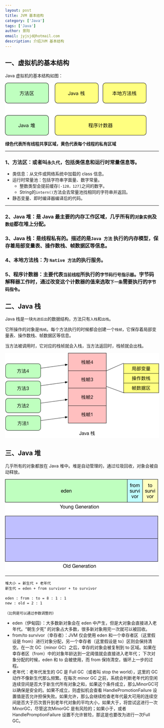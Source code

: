 ```yaml
---
layout: post
title: JVM 基本结构
category: ['Java']
tags: ['Java']
author: 景阳
email: jyjsjd@hotmail.com
description: 介绍JVM 基本结构
---
```


## 一、虚拟机的基本结构
Java 虚拟机的基本结构如图：

![jvm.png](/assets/img/jvm.png)

**绿色代表所有线程共享区域，黄色代表每个线程的私有区域**

-------

### 1、方法区：或者叫`永久代`，包括类信息和运行时常量信息等。
* 类信息：从文件或网络系统中加载的 class 信息。
* 运行时常量池：包括字符串字面量、数字常量。
  - 整数类型会提前缓存`[-128，127]`之间的数字。
  - String的`intern()`方法会去常量池找相同的字符串并返回。
* 静态变量、即时编译器编译后的代码。

-------

### 2、Java 堆：是 Java 最主要的内存工作区域，几乎所有的`对象实例`及`数组`都在堆上分配。
### 3、Java 栈：是线程私有的。描述的是`Java 方法` 执行的内存模型，保存着局部变量表、操作数栈、帧数据区等信息。
### 4、本地方法栈：为 `Native 方法`的执行服务。
### 5、程序计数器：主要代表`当前线程`所执行的`字节码行号指示器`。字节码解释器工作时，通过改变这个计数器的值来选取`下一条`需要执行的`字节码指令`。

## 二、Java 栈
Java 栈是一块`先进后出`的数据结构，方法只有`入栈`和`出栈`。

它所操作的对象是`栈帧`。每个方法执行的时候都会创建一个`栈帧`，它保存着局部变量表、操作数栈、帧数据区等信息。

当方法被调用时，它对应的栈帧就会入栈，当方法返回时，栈帧就会出栈。

![stack.png](/assets/img/stack.png)

## 三、Java 堆
几乎所有的对象都放在 Java 堆中。堆是自动管理的，通过垃圾回收，对象会被自动释放。

![heap.png](/assets/img/heap.png)

--------

```
堆大小 = 新生代 + 老年代
新生代 = eden + from survivor + to survivor

eden : from : to = 8 : 1 : 1
new : old = 2 : 1

（比例是可以通过参数调整的）
```

* eden（伊甸园）：大多数新对象会在 eden 中产生，但是大对象会直接进入老年代。“朝生夕死” 的对象占大多数，很多新对象用完一次就可以被回收。
* from/to survivor（幸存者）：JVM 仅会使用 eden 和一个幸存者区（这里假设是 from）进行对象分配，另一个幸存者（这里假设是 to）区则会保持清空。在一次 GC（minor GC）之后，幸存的对象会被复制到 to 区域。如果在幸存者区（from）中的对象年龄达到一定阈值就会直接进入老年代； 下次对象分配的时候，eden 和 to 会被使用，而 from 保持清空，循环上一步的过程。
* 老年代：老年代发生的 GC 是 Full GC（或者叫 stop the world），这里的 GC 动作不像新生代那么频繁。在每次 minor GC 之前，系统会判断老年代的空闲连续空间是否大于新生代所有对象之和，如果这个条件成立，那么MinorGC可以确保是安全的。如果不成立，则虚拟机会查看 HandlePromotionFailure 设置值是否允许担保失败。如果允许，那么会继续检查老年代最大可用的连续空间是否大于历次晋升到老年代对象的平均大小，如果大于，将尝试这进行一次MinorGC，尽管这次MinorGC 是有风险的；如果小于，或者 HandlePromptionFailure 设置不允许冒险，那这是也要改为进行一次Full GC。
